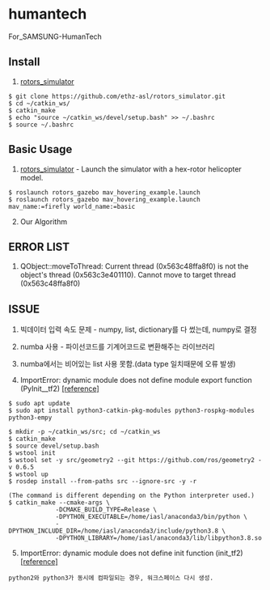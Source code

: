 # humantech
For_SAMSUNG-HumanTech

##  Install
1. [rotors_simulator](https://github.com/ethz-asl/rotors_simulator)
```	
$ git clone https://github.com/ethz-asl/rotors_simulator.git
$ cd ~/catkin_ws/
$ catkin_make
$ echo "source ~/catkin_ws/devel/setup.bash" >> ~/.bashrc
$ source ~/.bashrc
```

##  Basic Usage
1. [rotors_simulator](https://github.com/ethz-asl/rotors_simulator) - Launch the simulator with a hex-rotor helicopter model.
```
$ roslaunch rotors_gazebo mav_hovering_example.launch
$ roslaunch rotors_gazebo mav_hovering_example.launch mav_name:=firefly world_name:=basic
```
2. Our Algorithm


## ERROR LIST

1. QObject::moveToThread: Current thread (0x563c48ffa8f0) is not the object's thread (0x563c3e401110). Cannot move to target thread (0x563c48ffa8f0)


## ISSUE

1. 빅데이터 입력 속도 문제 - numpy, list, dictionary를 다 썼는데, numpy로 결정

2. numba 사용 - 파이선코드를 기계어코드로 변환해주는 라이브러리

3. numba에서는 비어있는 list 사용 못함.(data type 일치때문에 오류 발생)

4. ImportError: dynamic module does not define module export function (PyInit__tf2) [[reference]](https://answers.ros.org/question/326226/importerror-dynamic-module-does-not-define-module-export-function-pyinit__tf2/)
```
$ sudo apt update
$ sudo apt install python3-catkin-pkg-modules python3-rospkg-modules python3-empy

$ mkdir -p ~/catkin_ws/src; cd ~/catkin_ws
$ catkin_make
$ source devel/setup.bash
$ wstool init
$ wstool set -y src/geometry2 --git https://github.com/ros/geometry2 -v 0.6.5
$ wstool up
$ rosdep install --from-paths src --ignore-src -y -r

(The command is different depending on the Python interpreter used.)
$ catkin_make --cmake-args \
             -DCMAKE_BUILD_TYPE=Release \
             -DPYTHON_EXECUTABLE=/home/iasl/anaconda3/bin/python \
             -DPYTHON_INCLUDE_DIR=/home/iasl/anaconda3/include/python3.8 \
             -DPYTHON_LIBRARY=/home/iasl/anaconda3/lib/libpython3.8.so
```

5. ImportError: dynamic module does not define init function (init_tf2) [[reference]](https://answers.ros.org/question/340862/importerror-dynamic-module-does-not-define-init-function-init_tf2/)
```
python2와 python3가 동시에 컴파일되는 경우, 워크스페이스 다시 생성.
```
